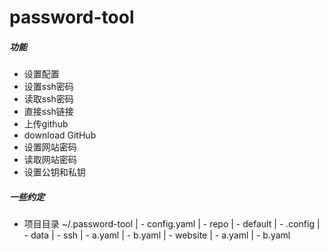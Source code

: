 # password-tool

##### 功能
- 设置配置
- 设置ssh密码
- 读取ssh密码
- 直接ssh链接
- 上传github
- download GitHub
- 设置网站密码
- 读取网站密码
- 设置公钥和私钥

##### 一些约定
- 项目目录
    ~/.password-tool
    | - config.yaml
    | - repo
      | - default
        | - .config
        | - data
            | - ssh
                | - a.yaml
                | - b.yaml
            | - website
                | - a.yaml
                | - b.yaml 